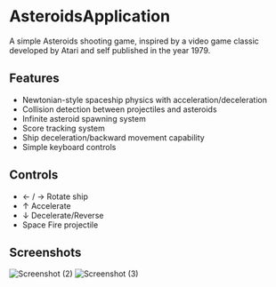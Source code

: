 # AsteroidsApplication
A simple Asteroids shooting game, inspired by a video game classic developed by Atari and self published in the year 1979.

## Features

-  Newtonian-style spaceship physics with acceleration/deceleration
-  Collision detection between projectiles and asteroids
-  Infinite asteroid spawning system
-  Score tracking system
-  Ship deceleration/backward movement capability
-  Simple keyboard controls

## Controls
- ← / →	Rotate ship
- ↑	Accelerate
- ↓	Decelerate/Reverse
- Space	Fire projectile

## Screenshots
![Screenshot (2)](https://github.com/user-attachments/assets/a9171996-281b-4ffd-a01c-016b7dd71146)
![Screenshot (3)](https://github.com/user-attachments/assets/69854f0b-704e-40b4-8717-4f3a0a5f522a)





 
